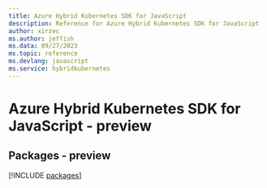 ```yaml
---
title: Azure Hybrid Kubernetes SDK for JavaScript
description: Reference for Azure Hybrid Kubernetes SDK for JavaScript
author: xirzec
ms.author: jeffish
ms.data: 09/27/2023
ms.topic: reference
ms.devlang: javascript
ms.service: hybridkubernetes
---
```

# Azure Hybrid Kubernetes SDK for JavaScript - preview
## Packages - preview
[!INCLUDE [packages](hybrid-kubernetes-index.md)]